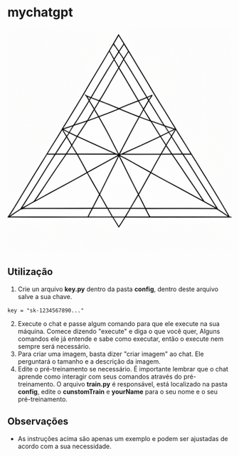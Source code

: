 # mychatgpt

![Logo](assets/logo.png)

## Utilização

1. Crie un arquivo **key.py** dentro da pasta **config**, dentro deste arquivo salve a sua chave.

```
key = "sk-1234567890..."
```
2. Execute o chat e passe algum comando para que ele execute na sua máquina. Comece dizendo "execute" e diga o que você quer, Alguns comandos ele já entende e sabe como executar, então o execute nem sempre será necessário.
3. Para criar uma imagem, basta dizer "criar imagem" ao chat. Ele perguntará o tamanho e a descrição da imagem.
4. Edite o pré-treinamento se necessário. É importante lembrar que o chat aprende como interagir com seus comandos através do pré-treinamento. O arquivo **train.py** é responsável, está localizado na pasta **config**, edite o **cunstomTrain** e **yourName** para o seu nome e o seu pré-treinamento.

## Observações

- As instruções acima são apenas um exemplo e podem ser ajustadas de acordo com a sua necessidade.